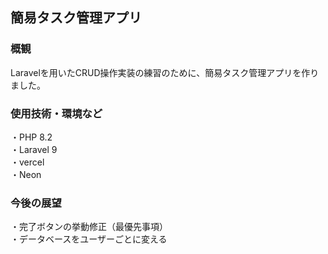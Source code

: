 ## 簡易タスク管理アプリ
### 概観
Laravelを用いたCRUD操作実装の練習のために、簡易タスク管理アプリを作りました。

### 使用技術・環境など
・PHP 8.2 <br>
・Laravel 9<br>
・vercel<br>
・Neon<br>

### 今後の展望
・完了ボタンの挙動修正（最優先事項）<br>
・データベースをユーザーごとに変える<br>
